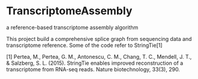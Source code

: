 # TranscriptomeAssembly
a reference-based transcriptome assembly algorithm 

This project build a comprehensive splice graph from sequencing data and transcriptome reference. Some of the code refer to  StringTie[1]  
 

[1] Pertea, M., Pertea, G. M., Antonescu, C. M., Chang, T. C., Mendell, J. T., & Salzberg, S. L. (2015). StringTie enables improved reconstruction of a transcriptome from RNA-seq reads. Nature biotechnology, 33(3), 290.
